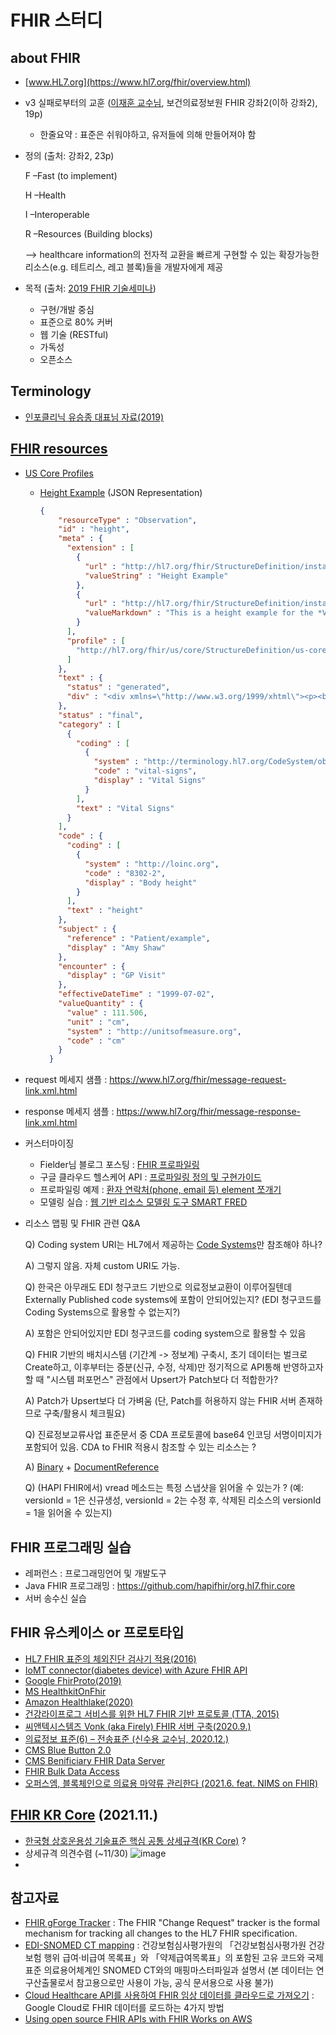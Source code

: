 # FHIR 스터디

## about FHIR

- [www.HL7.org](https://www.hl7.org/fhir/overview.html) 
- v3 실패로부터의 교훈 ([이재훈 교수님](http://www.yes24.com/24/AuthorFile/Author/2408720), 보건의료정보원 FHIR 강좌2(이하 강좌2), 19p) 
  - 한줄요약 : 표준은 쉬워야하고, 유저들에 의해 만들어져야 함


- 정의 (출처: 강좌2, 23p)


  F –Fast (to implement)
  
  H –Health 
  
  I –Interoperable 
  
  R –Resources (Building blocks) 
  
  --> healthcare information의 전자적 교환을 빠르게 구현할 수 있는 확장가능한 리소스(e.g. 테트리스, 레고 블록)들을 개발자에게 제공
  
- 목적 (출처: [2019 FHIR 기술세미나](https://koreaoffice-my.sharepoint.com/:i:/g/personal/hismacgyver_korea_edu/EakpFSDHzP5Psf5_PgAIdnIB5ImNkZULH0Mk2SC7UfdltA?e=1hoOUS.jpg))
  - 구현/개발 중심
  - 표준으로 80% 커버
  - 웹 기술 (RESTful)
  - 가독성
  - 오픈소스

## Terminology

- [인포클리닉 유승종 대표님 자료(2019)](http://infoclinic.co/materials/20191011_HL7Korea_FHIR_Terminology.pdf)


## [FHIR resources](https://www.hl7.org/fhir/resourcelist.html)

- [US Core Profiles](http://www.hl7.org/fhir/us/core/)
  - [Height Example](http://www.hl7.org/fhir/us/core/Observation-height.json.html) (JSON Representation)
    ```json
    {
        "resourceType" : "Observation",
        "id" : "height",
        "meta" : {
          "extension" : [
            {
              "url" : "http://hl7.org/fhir/StructureDefinition/instance-name",
              "valueString" : "Height Example"
            },
            {
              "url" : "http://hl7.org/fhir/StructureDefinition/instance-description",
              "valueMarkdown" : "This is a height example for the *Vitalsigns Profile*."
            }
          ],
          "profile" : [
            "http://hl7.org/fhir/us/core/StructureDefinition/us-core-body-height"
          ]
        },
        "text" : {
          "status" : "generated",
          "div" : "<div xmlns=\"http://www.w3.org/1999/xhtml\"><p><b>Generated Narrative</b></p><p></p><p><b>category</b>: <span title=\"Codes: {http://terminology.hl7.org/CodeSystem/observation-category vital-signs}\">Vital Signs</span></p><p><b>code</b>: <span title=\"Codes: {http://loinc.org 8302-2}\">height</span></p><p><b>subject</b>: <a href=\"Patient-example.html\">Amy Shaw. Generated Summary: Medical Record Number: 1032702 (USUAL); active; Amy V. Shaw , Amy V. Baxter ; Phone: 555-555-5555, amy.shaw@example.com; gender: female; birthDate: 1987-02-20</a></p><p><b>encounter</b>: <span>GP Visit</span></p><p><b>effective</b>: 1999-07-02</p><p><b>value</b>: 111.506 cm</p></div>"
        },
        "status" : "final",
        "category" : [
          {
            "coding" : [
              {
                "system" : "http://terminology.hl7.org/CodeSystem/observation-category",
                "code" : "vital-signs",
                "display" : "Vital Signs"
              }
            ],
            "text" : "Vital Signs"
          }
        ],
        "code" : {
          "coding" : [
            {
              "system" : "http://loinc.org",
              "code" : "8302-2",
              "display" : "Body height"
            }
          ],
          "text" : "height"
        },
        "subject" : {
          "reference" : "Patient/example",
          "display" : "Amy Shaw"
        },
        "encounter" : {
          "display" : "GP Visit"
        },
        "effectiveDateTime" : "1999-07-02",
        "valueQuantity" : {
          "value" : 111.506,
          "unit" : "cm",
          "system" : "http://unitsofmeasure.org",
          "code" : "cm"
        }
      }
    ```
- request 메세지 샘플 : https://www.hl7.org/fhir/message-request-link.xml.html
- response 메세지 샘플 : https://www.hl7.org/fhir/message-response-link.xml.html
- 커스터마이징 
  - Fielder님 블로그 포스팅 : [FHIR 프로파일링](https://m.blog.naver.com/tonizlee/221614757328)
  - 구글 클라우드 헬스케어 API : [프로파일링 정의 및 구현가이드](https://cloud.google.com/healthcare/docs/how-tos/fhir-profiles?hl=ko)
  - 프로파일링 예제 : [환자 연락처(phone, email 등) element 쪼개기](https://www.hl7.org/fhir/profiling-examples.html)
  - 모델링 실습 : [웹 기반 리소스 모델링 도구 SMART FRED](http://docs.smarthealthit.org/fred/)
- 리소스 맵핑 및 FHIR 관련 Q&A
  
  Q) Coding system URI는 HL7에서 제공하는 [Code Systems](https://www.hl7.org/fhir/terminologies-systems.html)만 참조해야 하나?
  
  A) 그렇지 않음. 자체 custom URI도 가능.
  
  Q) 한국은 아무래도 EDI 청구코드 기반으로 의료정보교환이 이루어질텐데 Externally Published code systems에 포함이 안되어있는지? (EDI 청구코드를 Coding Systems으로 활용할 수 없는지?)
  
  A) 포함은 안되어있지만 EDI 청구코드를 coding system으로 활용할 수 있음
  
  Q) FHIR 기반의 배치시스템 (기간계 -> 정보계) 구축시, 초기 데이터는 벌크로 Create하고, 이후부터는 증분(신규, 수정, 삭제)만 정기적으로 API통해 반영하고자 할 때 "시스템 퍼포먼스" 관점에서 Upsert가 Patch보다 더 적합한가?
  
  A) Patch가 Upsert보다 더 가벼움 (단, Patch를 허용하지 않는 FHIR 서버 존재하므로 구축/활용시 체크필요)

  Q) 진료정보교류사업 표준문서 중 CDA 프로토콜에 base64 인코딩 서명이미지가 포함되어 있음. CDA to FHIR 적용시 참조할 수 있는 리소스는 ?
  
  A) [Binary](https://www.hl7.org/fhir/binary.html) + [DocumentReference](https://www.hl7.org/fhir/documentreference.html)
  
  Q) (HAPI FHIR에서) vread 메소드는 특정 스냅샷을 읽어올 수 있는가 ? (예: versionId = 1은 신규생성, versionId = 2는 수정 후, 삭제된 리소스의 versionId = 1을 읽어올 수 있는지)
  
## FHIR 프로그래밍 실습

- 레퍼런스 : 프로그래밍언어 및 개발도구
- Java FHIR 프로그래밍 : https://github.com/hapifhir/org.hl7.fhir.core
- 서버 송수신 실습

## FHIR 유스케이스 or 프로토타입

- [HL7 FHIR 표준의 체외진단 검사기 적용(2016)](https://scienceon.kisti.re.kr/srch/selectPORSrchArticle.do?cn=DIKO0014457008)
- [IoMT connector(diabetes device) with Azure FHIR API](https://github.com/microsoft/healthkit-on-fhir/blob/master/Docs/DiabetesDeviceToFHIR.md)
- [Google FhirProto(2019)](https://github.com/google/fhir-examples)
- [MS HealthkitOnFhir](https://github.com/microsoft/healthkit-on-fhir)
- [Amazon Healthlake(2020)](https://aws.amazon.com/ko/blogs/korea/new-amazon-healthlake-to-store-transform-and-analyze-petabytes-of-health-and-life-sciences-data-in-the-cloud/)
- [건강라이프로그 서비스를 위한 HL7 FHIR 기반 프로토콜 (TTA, 2015)](http://committee.tta.or.kr/data/standard_view.jsp?kor_standard=fhir&rn1=Y&rn3=Y&pk_num=TTAK.KO-10.0832&nowSu=1&rn=1)
- [씨앤텍시스템즈 Vonk (aka Firely) FHIR 서버 구축(2020.9.)](https://cntechsystems.tistory.com/101?category=752574)
- [의료정보 표준(6) – 전송표준 (신수용 교수님, 2020.12.)](https://sooyongshin.wordpress.com/2020/12/25/%EC%9D%98%EB%A3%8C%EC%A0%95%EB%B3%B4-%ED%91%9C%EC%A4%806-%EC%A0%84%EC%86%A1%ED%91%9C%EC%A4%80/)
- [CMS Blue Button 2.0](https://bluebutton.cms.gov/)
- [CMS Benificiary FHIR Data Server](https://github.com/CMSgov/beneficiary-fhir-data)
- [FHIR Bulk Data Access](https://hl7.org/fhir/uv/bulkdata/)
- [오퍼스엠, 블록체인으로 의료용 마약류 관리한다 (2021.6. feat. NIMS on FHIR)](http://www.cctvnews.co.kr/news/articleView.html?idxno=227690)

## [FHIR KR Core](https://hins.or.kr/nrc_fhir/index.html) (2021.11.)

- [한국형 상호운용성 기술표준 핵심 공통 상세규격(KR Core)](https://hins.or.kr/menu.es?mid=a11206000000) ?
- 상세규격 의견수렴 (~11/30) ![image](https://user-images.githubusercontent.com/43846264/143770718-90e28602-4669-4659-a8da-65f82935981e.png)
- 

## 참고자료

- [FHIR gForge Tracker](https://wiki.hl7.org/FHIR_gForge_Tracker) : The FHIR "Change Request" tracker is the formal mechanism for tracking all changes to the HL7 FHIR specification.
- [EDI-SNOMED CT mapping](https://www.hins.or.kr/termMapping/ediMappingList.es?mid=a11301030000) : 건강보험심사평가원의 「건강보험심사평가원 건강보험 행위 급여·비급여 목록표」와 「약제급여목록표」의 포함된 고유 코드와 국제표준 의료용어체계인 SNOMED CT와의 매핑마스터파일과 설명서 (본 데이터는 연구산출물로서 참고용으로만 사용이 가능, 공식 문서용으로 사용 불가)
- [Cloud Healthcare API를 사용하여 FHIR 임상 데이터를 클라우드로 가져오기](https://cloud.google.com/architecture/importing-fhir-clinical-data?hl=ko#near_real-time_data_ingestion) : Google Cloud로 FHIR 데이터를 로드하는 4가지 방법
- [Using open source FHIR APIs with FHIR Works on AWS](https://aws.amazon.com/ko/blogs/opensource/using-open-source-fhir-apis-with-fhir-works-on-aws/)
